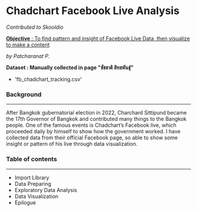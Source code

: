 # Chadchart Facebook Live Analysis
*Contributed to Skooldio*

<u>**Objective** : To find pattern and insight of Facebook Live Data, then visualize to make a content</u><br>

*by Patcharanat P.*<br>

**Dataset : Manually collected in page "ชัชชาติ สิทธพันธุ์"**<br>

* 'fb_chadchart_tracking.csv'<br>

### Background
---
After Bangkok gubernatorial election in 2022, Charchard Sittipund became the 17th Governor of Bangkok and contributed many things to the Bangkok people. One of the famous events is Chadchart’s Facebook live, which proceeded daily by himself to show how the government worked. I have collected data from their official Facebook page, so able to show some insight or pattern of his live through data visualization. 

### Table of contents
---
* Import Library
* Data Preparing
* Exploratory Data Analysis
* Data Visualization
* Epilogue